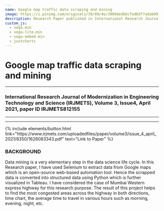 ```yaml
---
name: Google map traffic data scraping and mining
image: https://i.pinimg.com/originals/39/89/de/3989dedb6cfedb5f7adab991d1750ab0.png
description: Research Paper published in International Research Journal of Modernization in Engineering Technology and Science (IRJMETS)
custom_js:
  - vega.min
  - vega-lite.min
  - vega-embed.min
  - justcharts
---
```



# Google map traffic data scraping and mining
------------------------------------------------------------------------------------

### International Research Journal of Modernization in Engineering Technology and Science (IRJMETS), Volume 3, Issue4, April 2021, paper ID IRJMETS812155
------------------------------------------------------------------------------------

------------------------------------------------------------------------------------
<div class="right">
{% include elements/button.html link="https://www.irjmets.com/uploadedfiles/paper/volume3/issue_4_april_2021/8350/1628083343.pdf" text="Link to Paper" %}
</div>

### BACKGROUND

Data mining is a very elementary step in the data science life cycle. In this Research paper, I have used Selenium to extract data from Google maps which is an open-source web-based automation tool. Hence the scrapped data is converted into structured data using Python which is further visualized in Tableau. I have considered the case of Mumbai Western express highway for this research purpose. The result of this project helps to find the most congested areas across the highway in both directions, time chart, the average time to travel in various hours such as morning, evening, night, etc.


